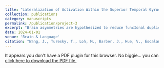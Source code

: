 ```yaml
---
title: "Lateralization of Activation Within the Superior Temporal Gyrus During Speech Perception in Sleeping Infants Is Prospectively Associated with Language Skills in Kindergarten: A Longitudinal Passive Listening Task-fMRI Study"
collection: publications
category: manuscripts
permalink: /publication/project-3
excerpt: "Brain asymmetries are hypothesized to reduce funcIonal duplicaIon and thus have evoluIonary advantages. The goal of this study was to examine whether early brain lateralizaIon contributes to skill development within the speech-language domain. To achieve this goal, 25 infants (2-13 months old) underwent behavioral language examinaIon as well as fMRI during sleep while listening to forward and backward speech and then were assessed on various language skills at 55-69 months old. We observed that infant funcIonal lateralizaIon of the superior temporal gyrus (STG) for forward > backward speech was associated with phonological, vocabulary, and expressive language skills 4 to 5 years later. However, we failed to observe that infant language skills or the anatomical lateralizaIon of STG were related to subsequent language skills. Overall, our findings suggest that infant funcIonal lateralizaIon of STG for speech percepIon may scaffold subsequent language acquisiIon, supporIng the hypothesis that funcIonal hemisphere asymmetries are advantageous."
date: 2024-01-01
venue: 'Brain & Language'
citation: "Wang, J., Turesky, T., Loh, M., Barber, J., Hue, V., Escalante, E., <strong>Medina, A.</strong>, Zuk, J., & Gaab, N. (2024). Lateralization of Activation Within the Superior Temporal Gyrus During Speech Perception in Sleeping Infants Is Prospectively Associated with Language Skills in Kindergarten: A Longitudinal Passive Listening Task-fMRI Study. <i>Brain & Language, 257,</i> 105461."
---
```


<object data="{{ site.baseurl }}/files/Wang%20et%20al.,%202024.pdf" type="application/pdf" width="100%" height="1000px">
  <p>It appears you don't have a PDF plugin for this browser. No biggie... you can <a href="{{ site.baseurl }}/files/Wang%20et%20al.,%202024.pdf">click here to download the PDF file.</a></p>
</object>
